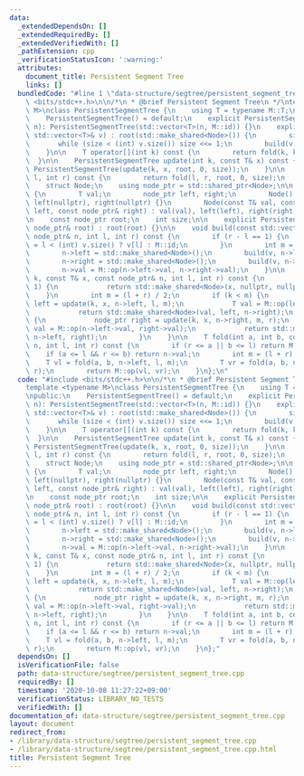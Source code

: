 ```yaml
---
data:
  _extendedDependsOn: []
  _extendedRequiredBy: []
  _extendedVerifiedWith: []
  _pathExtension: cpp
  _verificationStatusIcon: ':warning:'
  attributes:
    document_title: Persistent Segment Tree
    links: []
  bundledCode: "#line 1 \"data-structure/segtree/persistent_segment_tree.cpp\"\n#include\
    \ <bits/stdc++.h>\n\n/*\n * @brief Persistent Segment Tree\n */\ntemplate <typename\
    \ M>\nclass PersistentSegmentTree {\n    using T = typename M::T;\n\npublic:\n\
    \    PersistentSegmentTree() = default;\n    explicit PersistentSegmentTree(int\
    \ n): PersistentSegmentTree(std::vector<T>(n, M::id)) {}\n    explicit PersistentSegmentTree(const\
    \ std::vector<T>& v) : root(std::make_shared<Node>()) {\n        size = 1;\n \
    \       while (size < (int) v.size()) size <<= 1;\n        build(v, root, 0, size);\n\
    \    }\n\n    T operator[](int k) const {\n        return fold(k, k + 1);\n  \
    \  }\n\n    PersistentSegmentTree update(int k, const T& x) const {\n        return\
    \ PersistentSegmentTree(update(k, x, root, 0, size));\n    }\n\n    T fold(int\
    \ l, int r) const {\n        return fold(l, r, root, 0, size);\n    }\n\nprivate:\n\
    \    struct Node;\n    using node_ptr = std::shared_ptr<Node>;\n\n    struct Node\
    \ {\n        T val;\n        node_ptr left, right;\n        Node() : val(M::id),\
    \ left(nullptr), right(nullptr) {}\n        Node(const T& val, const node_ptr&\
    \ left, const node_ptr& right) : val(val), left(left), right(right) {}\n    };\n\
    \n    const node_ptr root;\n    int size;\n\n    explicit PersistentSegmentTree(const\
    \ node_ptr& root) : root(root) {}\n\n    void build(const std::vector<T>& v, const\
    \ node_ptr& n, int l, int r) const {\n        if (r - l == 1) {\n            n->val\
    \ = l < (int) v.size() ? v[l] : M::id;\n        }\n        int m = (l + r) / 2;\n\
    \        n->left = std::make_shared<Node>();\n        build(v, n->left, l, m);\n\
    \        n->right = std::make_shared<Node>();\n        build(v, n->right, m, r);\n\
    \        n->val = M::op(n->left->val, n->right->val);\n    }\n\n    node_ptr update(int\
    \ k, const T& x, const node_ptr& n, int l, int r) const {\n        if (r - l ==\
    \ 1) {\n            return std::make_shared<Node>(x, nullptr, nullptr);\n    \
    \    }\n        int m = (l + r) / 2;\n        if (k < m) {\n            node_ptr\
    \ left = update(k, x, n->left, l, m);\n            T val = M::op(left->val, n->right->val);\n\
    \            return std::make_shared<Node>(val, left, n->right);\n        } else\
    \ {\n            node_ptr right = update(k, x, n->right, m, r);\n            T\
    \ val = M::op(n->left->val, right->val);\n            return std::make_shared<Node>(val,\
    \ n->left, right);\n        }\n    }\n\n    T fold(int a, int b, const node_ptr&\
    \ n, int l, int r) const {\n        if (r <= a || b <= l) return M::id;\n    \
    \    if (a <= l && r <= b) return n->val;\n        int m = (l + r) / 2;\n    \
    \    T vl = fold(a, b, n->left, l, m);\n        T vr = fold(a, b, n->right, m,\
    \ r);\n        return M::op(vl, vr);\n    }\n};\n"
  code: "#include <bits/stdc++.h>\n\n/*\n * @brief Persistent Segment Tree\n */\n\
    template <typename M>\nclass PersistentSegmentTree {\n    using T = typename M::T;\n\
    \npublic:\n    PersistentSegmentTree() = default;\n    explicit PersistentSegmentTree(int\
    \ n): PersistentSegmentTree(std::vector<T>(n, M::id)) {}\n    explicit PersistentSegmentTree(const\
    \ std::vector<T>& v) : root(std::make_shared<Node>()) {\n        size = 1;\n \
    \       while (size < (int) v.size()) size <<= 1;\n        build(v, root, 0, size);\n\
    \    }\n\n    T operator[](int k) const {\n        return fold(k, k + 1);\n  \
    \  }\n\n    PersistentSegmentTree update(int k, const T& x) const {\n        return\
    \ PersistentSegmentTree(update(k, x, root, 0, size));\n    }\n\n    T fold(int\
    \ l, int r) const {\n        return fold(l, r, root, 0, size);\n    }\n\nprivate:\n\
    \    struct Node;\n    using node_ptr = std::shared_ptr<Node>;\n\n    struct Node\
    \ {\n        T val;\n        node_ptr left, right;\n        Node() : val(M::id),\
    \ left(nullptr), right(nullptr) {}\n        Node(const T& val, const node_ptr&\
    \ left, const node_ptr& right) : val(val), left(left), right(right) {}\n    };\n\
    \n    const node_ptr root;\n    int size;\n\n    explicit PersistentSegmentTree(const\
    \ node_ptr& root) : root(root) {}\n\n    void build(const std::vector<T>& v, const\
    \ node_ptr& n, int l, int r) const {\n        if (r - l == 1) {\n            n->val\
    \ = l < (int) v.size() ? v[l] : M::id;\n        }\n        int m = (l + r) / 2;\n\
    \        n->left = std::make_shared<Node>();\n        build(v, n->left, l, m);\n\
    \        n->right = std::make_shared<Node>();\n        build(v, n->right, m, r);\n\
    \        n->val = M::op(n->left->val, n->right->val);\n    }\n\n    node_ptr update(int\
    \ k, const T& x, const node_ptr& n, int l, int r) const {\n        if (r - l ==\
    \ 1) {\n            return std::make_shared<Node>(x, nullptr, nullptr);\n    \
    \    }\n        int m = (l + r) / 2;\n        if (k < m) {\n            node_ptr\
    \ left = update(k, x, n->left, l, m);\n            T val = M::op(left->val, n->right->val);\n\
    \            return std::make_shared<Node>(val, left, n->right);\n        } else\
    \ {\n            node_ptr right = update(k, x, n->right, m, r);\n            T\
    \ val = M::op(n->left->val, right->val);\n            return std::make_shared<Node>(val,\
    \ n->left, right);\n        }\n    }\n\n    T fold(int a, int b, const node_ptr&\
    \ n, int l, int r) const {\n        if (r <= a || b <= l) return M::id;\n    \
    \    if (a <= l && r <= b) return n->val;\n        int m = (l + r) / 2;\n    \
    \    T vl = fold(a, b, n->left, l, m);\n        T vr = fold(a, b, n->right, m,\
    \ r);\n        return M::op(vl, vr);\n    }\n};"
  dependsOn: []
  isVerificationFile: false
  path: data-structure/segtree/persistent_segment_tree.cpp
  requiredBy: []
  timestamp: '2020-10-08 11:27:22+09:00'
  verificationStatus: LIBRARY_NO_TESTS
  verifiedWith: []
documentation_of: data-structure/segtree/persistent_segment_tree.cpp
layout: document
redirect_from:
- /library/data-structure/segtree/persistent_segment_tree.cpp
- /library/data-structure/segtree/persistent_segment_tree.cpp.html
title: Persistent Segment Tree
---
```

